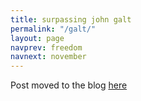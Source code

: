 ```yaml
---
title: surpassing john galt
permalink: "/galt/"
layout: page
navprev: freedom
navnext: november
---
```


Post moved to the blog [here](/blog/2019/11/surpassing-john-galt)
